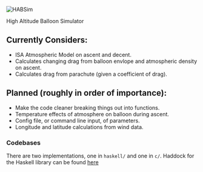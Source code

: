 <img
  src="https://tmp.elrod.me/habsim.svg"
  alt="HABSim">

High Altitude Balloon Simulator

## Currently Considers:

* ISA Atmospheric Model on ascent and decent.
* Calculates changing drag from balloon envlope and atmospheric density on
  ascent.
* Calculates drag from parachute (given a coefficient of drag).

## Planned (roughly in order of importance):

* Make the code cleaner breaking things out into functions.
* Temperature effects of atmosphere on balloon during ascent.
* Config file, or command line input, of parameters.
* Longitude and latitude calculations from wind data.

### Codebases

There are two implementations, one in `haskell/` and one in `c/`.
Haddock for the Haskell library can be found
[here](https://kg4sgp.github.io/habsim/)
